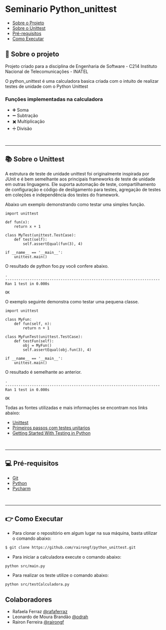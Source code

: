 # Seminario Python_unittest

- [Sobre o Projeto](#-sobre-o-projeto)
- [Sobre o Unittest](#-sobre-o-unittest)
- [Pré-requisitos](#-pre-requisitos)
- [Como Executar](#-como-executar)

## :scroll: Sobre o projeto

Projeto criado para a disciplina de Engenharia de Software - C214
Instituto Nacional de Telecomunicações - INATEL

O python_unittest é uma calculadora basica criada com o intuito de realizar testes de unidade com o Python Unittest

### Funções implementadas na calculadora
- :heavy_plus_sign: Soma
- :heavy_minus_sign: Subtração
- :heavy_multiplication_x: Multiplicação
- :heavy_division_sign: Divisão

<br/>

---
## :books: Sobre o Unittest

A estrutura de teste de unidade unittest foi originalmente inspirada por JUnit e é bem semelhante aos principais frameworks de teste de unidade em outras linguagens. Ele suporta automação de teste, compartilhamento de configuração e código de desligamento para testes, agregação de testes em coleções e independência dos testes do framework.

Abaixo um exemplo demonstrando como testar uma simples função.
```
import unittest

def fun(x):
    return x + 1

class MyTest(unittest.TestCase):
    def test(self):
        self.assertEqual(fun(3), 4)

if __name__ == '__main__':
    unittest.main()
```
O resultado de python foo.py você confere abaixo.
```
.
----------------------------------------------------------------------
Ran 1 test in 0.000s

OK
```
O exemplo seguinte demonstra como testar uma pequena classe.
```
import unittest

class MyFun:
    def fun(self, n):
        return n + 1

class MyFunTest(unittest.TestCase):
    def testFun(self):
        obj = MyFun()
        self.assertEqual(obj.fun(3), 4)

if __name__ == '__main__':
    unittest.main()
```
O resultado é semelhante ao anterior.
```
.
----------------------------------------------------------------------
Ran 1 test in 0.000s

OK
```

Todas as fontes utilizadas e mais informações se encontram nos links abaixo:

- [Unittest](https://docs.python.org/3/library/unittest.html)
- [Primeiros passos com testes unitarios](http://devfuria.com.br/python/tdd-primeiros-passos-com-testes-unitarios/)
- [Getting Started With Testing in Python](https://realpython.com/python-testing/#choosing-a-test-runner)


<br/>

---
## :computer: Pré-requisitos

- [Git](https://git-scm.com/)
- [Python](https://www.python.org/downloads/)
- [Pycharm](https://www.jetbrains.com/pt-br/pycharm/download/#section=windows)

<br/>

---

## :point_right: Como Executar

- Para clonar o repositório em algum lugar na sua máquina, basta utilizar o comando abaixo:
```bash
$ git clone https://github.com/rairongf/python_unittest.git
```
- Para iniciar a calculadora execute o comando abaixo:
```
python src/main.py
```
- Para realizar os teste utilize o comando abaixo:
```
python src/testCalculadora.py
```

## Colaboradores
- Rafaela Ferraz [@rafaferraz](https://github.com/rafaferraz)
- Leonardo de Moura Brandão [@odrah](https://github.com/odrah)
- Rairon Ferreira [@rairongf](https://github.com/rairongf)
